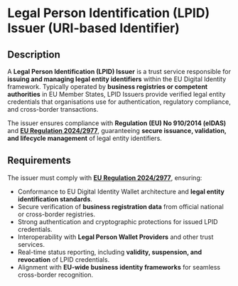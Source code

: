 # Legal Person Identification (LPID) Issuer (URI-based Identifier)

## Description

A **Legal Person Identification (LPID) Issuer** is a trust service responsible for **issuing and managing legal entity identifiers** within the EU Digital Identity framework. Typically operated by **business registries or competent authorities** in EU Member States, LPID Issuers provide verified legal entity credentials that organisations use for authentication, regulatory compliance, and cross-border transactions.

The issuer ensures compliance with **Regulation (EU) No 910/2014 (eIDAS)** and **[EU Regulation 2024/2977](https://eur-lex.europa.eu/eli/reg_impl/2024/2979/oj)**, guaranteeing **secure issuance, validation, and lifecycle management** of legal entity identifiers.

## Requirements

The issuer must comply with **[EU Regulation 2024/2977](https://eur-lex.europa.eu/eli/reg_impl/2024/2979/oj)**, ensuring:

- Conformance to EU Digital Identity Wallet architecture and **legal entity identification standards**.
- Secure verification of **business registration data** from official national or cross-border registries.
- Strong authentication and cryptographic protections for issued LPID credentials.
- Interoperability with **Legal Person Wallet Providers** and other trust services.
- Real-time status reporting, including **validity, suspension, and revocation** of LPID credentials.
- Alignment with **EU-wide business identity frameworks** for seamless cross-border recognition.

